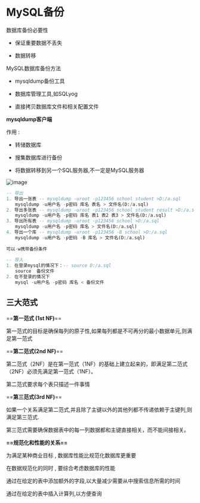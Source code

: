 # MySQL备份

数据库备份必要性

- 保证重要数据不丢失

- 数据转移

MySQL数据库备份方法

- mysqldump备份工具

- 数据库管理工具,如SQLyog

- 直接拷贝数据库文件和相关配置文件


**mysqldump客户端**

作用 :

- 转储数据库

- 搜集数据库进行备份

- 将数据转移到另一个SQL服务器,不一定是MySQL服务器

![image](https://imgconvert.csdnimg.cn/aHR0cHM6Ly9tbWJpei5xcGljLmNuL21tYml6X3BuZy91SkRBVUtyR0M3SmY3ZGVvbHdRYTQ0clh2aWNJaFhaME56Z1dKV2V5WVljZjFEeTNpYmZONjZTaWFaUW1xVEYzSHY4SEJqcjF6SW93WGgyMDFwRWpVenlKdy82NDA?x-oss-process=image/format,png)


```sql
-- 导出
1. 导出一张表 -- mysqldump -uroot -p123456 school student >D:/a.sql
　　mysqldump -u用户名 -p密码 库名 表名 > 文件名(D:/a.sql)
2. 导出多张表 -- mysqldump -uroot -p123456 school student result >D:/a.sql
　　mysqldump -u用户名 -p密码 库名 表1 表2 表3 > 文件名(D:/a.sql)
3. 导出所有表 -- mysqldump -uroot -p123456 school >D:/a.sql
　　mysqldump -u用户名 -p密码 库名 > 文件名(D:/a.sql)
4. 导出一个库 -- mysqldump -uroot -p123456 -B school >D:/a.sql
　　mysqldump -u用户名 -p密码 -B 库名 > 文件名(D:/a.sql)
 
可以-w携带备份条件
 
-- 导入
1. 在登录mysql的情况下：-- source D:/a.sql
　　source  备份文件
2. 在不登录的情况下
　　mysql -u用户名 -p密码 库名 < 备份文件
```

## 三大范式

==**第一范式 (1st NF)**==

第一范式的目标是确保每列的原子性,如果每列都是不可再分的最小数据单元,则满足第一范式

==**第二范式(2nd NF)**==

第二范式（2NF）是在第一范式（1NF）的基础上建立起来的，即满足第二范式（2NF）必须先满足第一范式（1NF）。

第二范式要求每个表只描述一件事情

==**第三范式(3rd NF)**==

如果一个关系满足第二范式,并且除了主键以外的其他列都不传递依赖于主键列,则满足第三范式.

第三范式需要确保数据表中的每一列数据都和主键直接相关，而不能间接相关。

**==规范化和性能的关系==**

为满足某种商业目标 , 数据库性能比规范化数据库更重要

在数据规范化的同时 , 要综合考虑数据库的性能

通过在给定的表中添加额外的字段,以大量减少需要从中搜索信息所需的时间

通过在给定的表中插入计算列,以方便查询

